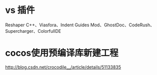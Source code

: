 # vs 插件 

Reshaper C++、Viasfora、Indent Guides Mod、GhostDoc、CodeRush、Supercharger、ColorfulIDE

# cocos使用预编译库新建工程 

 http://blog.csdn.net/crocodile__/article/details/51133835
